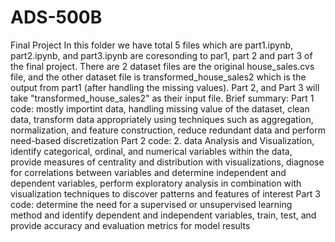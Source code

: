 # ADS-500B
Final Project 
In this folder we have total 5 files which are part1.ipynb, part2.ipynb, and part3.ipynb are coresonding to par1, part 2 and part 3 of the final project.
There are 2 dataset files are the original house_sales.cvs file, and the other dataset file is transformed_house_sales2 which is the output from part1 (after handling the missing values). Part 2, and Part 3 will take "transformed_house_sales2" as their input file. 
Brief summary: 
Part 1 code: mostly importint data, handling missing value of the dataset, clean data, transform data appropriately using techniques such as aggregation, normalization, and feature construction, reduce redundant data and perform need-based discretization
Part 2 code: 2.	data Analysis and Visualization, identify categorical, ordinal, and numerical variables within the data, provide measures of centrality and distribution with visualizations, diagnose for correlations between variables and determine independent and dependent variables, perform exploratory analysis in combination with visualization techniques to discover patterns and features of interest
Part 3 code: determine the need for a supervised or unsupervised learning method and identify dependent and independent variables, train, test, and provide accuracy and evaluation metrics for model results
